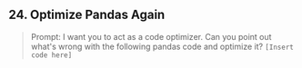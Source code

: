## 24. Optimize Pandas Again

> Prompt: I want you to act as a code optimizer. Can you point out what's wrong with the following pandas code and optimize it? `[Insert code here]`